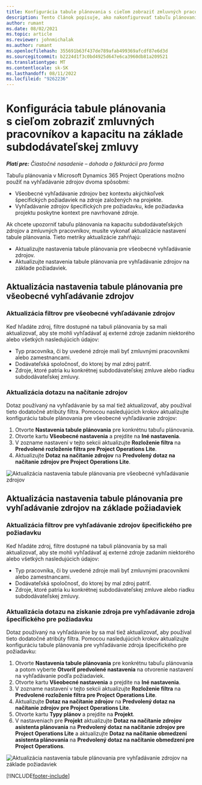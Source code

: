 ```yaml
---
title: Konfigurácia tabule plánovania s cieľom zobraziť zmluvných pracovníkov a kapacitu na základe subdodávateľskej zmluvy
description: Tento článok popisuje, ako nakonfigurovať tabuľu plánovania v Microsoft Dynamics 365 Project Operations, aby zobrazovala kapacitu subdodávateľských zdrojov pri personálnom zabezpečení požiadaviek na zdroje projektu.
author: rumant
ms.date: 08/02/2021
ms.topic: article
ms.reviewer: johnmichalak
ms.author: rumant
ms.openlocfilehash: 355691b63f437de789afab499369afcdf87e6d3d
ms.sourcegitcommit: b2224d1f3c0bd4925d647e6ca3960db81a209521
ms.translationtype: MT
ms.contentlocale: sk-SK
ms.lasthandoff: 08/11/2022
ms.locfileid: "9262236"
---
```

# <a name="configure-schedule-board-to-show-contract-workers-and-subcontracted-capacity"></a>Konfigurácia tabule plánovania s cieľom zobraziť zmluvných pracovníkov a kapacitu na základe subdodávateľskej zmluvy 

_**Platí pre:** Čiastočné nasadenie – dohoda o fakturácii pro forma_

Tabuľu plánovania v Microsoft Dynamics 365 Project Operations možno použiť na vyhľadávanie zdrojov dvoma spôsobmi:

- Všeobecné vyhľadávanie zdrojov bez kontextu akýchkoľvek špecifických požiadaviek na zdroje založených na projekte.
- Vyhľadávanie zdrojov špecifických pre požiadavku, kde požiadavka projektu poskytne kontext pre navrhované zdroje.

Ak chcete upozorniť tabuľu plánovania na kapacitu subdodávateľských zdrojov a zmluvných pracovníkov, musíte vykonať aktualizácie nastavení tabule plánovania. Tieto metriky aktualizácie zahŕňajú: 
- Aktualizujte nastavenia tabule plánovania pre všeobecné vyhľadávanie zdrojov.
- Aktualizujte nastavenia tabule plánovania pre vyhľadávanie zdrojov na základe požiadaviek.

## <a name="update-schedule-board-settings-for-general-resource-search"></a>Aktualizácia nastavenia tabule plánovania pre všeobecné vyhľadávanie zdrojov
### <a name="update-filters-for-general-resource-search"></a>Aktualizácia filtrov pre všeobecné vyhľadávanie zdrojov
Keď hľadáte zdroj, filtre dostupné na tabuli plánovania by sa mali aktualizovať, aby ste mohli vyhľadávať aj externé zdroje zadaním niektorého alebo všetkých nasledujúcich údajov:
  - Typ pracovníka, či by uvedené zdroje mali byť zmluvnými pracovníkmi alebo zamestnancami.
  - Dodávateľská spoločnosť, do ktorej by mal zdroj patriť.
  - Zdroje, ktoré patria ku konkrétnej subdodávateľskej zmluve alebo riadku subdodávateľskej zmluvy.
    
### <a name="update-retrieve-resource-query"></a>Aktualizácia dotazu na načítanie zdrojov
Dotaz používaný na vyhľadávanie by sa mal tiež aktualizovať, aby používal tieto dodatočné atribúty filtra. Pomocou nasledujúcich krokov aktualizujte konfiguráciu tabule plánovania pre všeobecné vyhľadávanie zdrojov:  
1. Otvorte **Nastavenia tabule plánovania** pre konkrétnu tabuľu plánovania.
2. Otvorte kartu **Všeobecné nastavenia** a prejdite na **Iné nastavenia**.
3. V zozname nastavení v tejto sekcii aktualizujte **Rozloženie filtra** na **Predvolené rozloženie filtra pre Project Operations Lite**.
4. Aktualizujte **Dotaz na načítanie zdrojov** na **Predvolený dotaz na načítanie zdrojov pre Project Operations Lite**.

![Aktualizácia nastavenia tabule plánovania pre všeobecné vyhľadávanie zdrojov](../media/BoardSettings.png)  

## <a name="update-schedule-board-settings-for-requirementbased-resource-search"></a>Aktualizácia nastavenia tabule plánovania pre vyhľadávanie zdrojov na základe požiadaviek
### <a name="update-filters-for-requirement-specific-resource-search"></a>Aktualizácia filtrov pre vyhľadávanie zdrojov špecifického pre požiadavku 
Keď hľadáte zdroj, filtre dostupné na tabuli plánovania by sa mali aktualizovať, aby ste mohli vyhľadávať aj externé zdroje zadaním niektorého alebo všetkých nasledujúcich údajov:
 - Typ pracovníka, či by uvedené zdroje mali byť zmluvnými pracovníkmi alebo zamestnancami.
 - Dodávateľská spoločnosť, do ktorej by mal zdroj patriť.
 - Zdroje, ktoré patria ku konkrétnej subdodávateľskej zmluve alebo riadku subdodávateľskej zmluvy.

### <a name="update-retrieve-resource-query-for-requirement-specific-resource-search"></a>Aktualizácia dotazu na získanie zdroja pre vyhľadávanie zdroja špecifického pre požiadavku 
Dotaz používaný na vyhľadávanie by sa mal tiež aktualizovať, aby používal tieto dodatočné atribúty filtra. Pomocou nasledujúcich krokov aktualizujte konfiguráciu tabule plánovania pre vyhľadávanie zdroja špecifického pre požiadavku:

1. Otvorte **Nastavenia tabule plánovania** pre konkrétnu tabuľu plánovania a potom vyberte **Otvoriť predvolené nastavenia** na otvorenie nastavení na vyhľadávanie podľa požiadaviek.
2. Otvorte kartu **Všeobecné nastavenia** a prejdite na **Iné nastavenia**.
3. V zozname nastavení v tejto sekcii aktualizujte **Rozloženie filtra** na **Predvolené rozloženie filtra pre Project Operations Lite**.
4. Aktualizujte **Dotaz na načítanie zdrojov** na **Predvolený dotaz na načítanie zdrojov pre Project Operations Lite**.
5. Otvorte kartu **Typy plánov** a prejdite na **Projekt**.
6. V nastaveniach pre **Projekt** aktualizujte **Dotaz na načítanie zdrojov asistenta plánovania** na **Predvolený dotaz na načítanie zdrojov pre Project Operations Lite** a aktualizujte **Dotaz na načítanie obmedzení asistenta plánovania** na **Predvolený dotaz na načítanie obmedzení pre Project Operations**.

![Aktualizácia nastavenia tabule plánovania pre vyhľadávanie zdrojov na základe požiadaviek](../media/SASettings.png)  

[!INCLUDE[footer-include](../../includes/footer-banner.md)]
